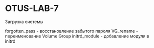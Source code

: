 # OTUS-LAB-7
Загрузка системы

forgotten_pass - восстановление забытого пароля
VG_rename - переименование Volume Group
initrd_module - добавление модуля в initrd
